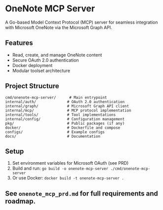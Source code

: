 # OneNote MCP Server

A Go-based Model Context Protocol (MCP) server for seamless integration with Microsoft OneNote via the Microsoft Graph API.

## Features
- Read, create, and manage OneNote content
- Secure OAuth 2.0 authentication
- Docker deployment
- Modular toolset architecture

## Project Structure
```
cmd/onenote-mcp-server/      # Main entrypoint
internal/auth/              # OAuth 2.0 authentication
internal/graph/             # Microsoft Graph API client
internal/mcp/               # MCP protocol implementation
internal/tools/             # Tool implementations
internal/config/            # Configuration management
pkg/                        # Public packages (if any)
docker/                     # Dockerfile and compose
configs/                    # Example configs
docs/                       # Documentation
```

## Setup
1. Set environment variables for Microsoft OAuth (see PRD)
2. Build and run: `go build -o onenote-mcp-server ./cmd/onenote-mcp-server`
3. Or use Docker: `docker build -t onenote-mcp-server .`

## See `onenote_mcp_prd.md` for full requirements and roadmap. 